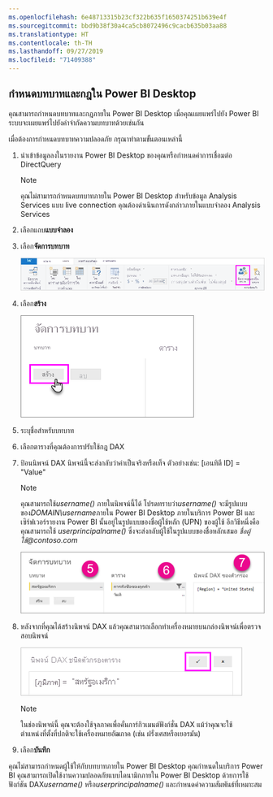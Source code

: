 ```yaml
---
ms.openlocfilehash: 6e48713315b23cf322b635f1650374251b639e4f
ms.sourcegitcommit: bbd9b38f30a4ca5cb8072496c9cacb635b03aa88
ms.translationtype: HT
ms.contentlocale: th-TH
ms.lasthandoff: 09/27/2019
ms.locfileid: "71409388"
---
```

## <a name="define-roles-and-rules-in-power-bi-desktop"></a>กำหนดบทบาทและกฎใน Power BI Desktop
คุณสามารถกำหนดบทบาทและกฎภายใน Power BI Desktop เมื่อคุณเผยแพร่ไปยัง Power BI ระบบจะเผยแพร่ไปยังคำจำกัดความบทบาทด้วยเช่นกัน

เมื่อต้องการกำหนดบทบาทความปลอดภัย กรุณาทำตามขั้นตอนเหล่านี้

1. นำเข้าข้อมูลลงในรายงาน Power BI Desktop ของคุณหรือกำหนดค่าการเชื่อมต่อ DirectQuery
   
   > [!NOTE]
   > คุณไม่สามารถกำหนดบทบาทภายใน Power BI Desktop สำหรับข้อมูล Analysis Services แบบ live connection คุณต้องดำเนินการดังกล่าวภายในแบบจำลอง Analysis Services
   > 
   > 
1. เลือกแถบ**แบบจำลอง**
2. เลือก**จัดการบทบาท**
   
   ![](./media/rls-desktop-define-roles/powerbi-desktop-security.png)
4. เลือก**สร้าง**
   
   ![](./media/rls-desktop-define-roles/powerbi-desktop-security-create-role.png)
5. ระบุชื่อสำหรับบทบาท 
6. เลือกตารางที่คุณต้องการปรับใช้กฎ DAX
7. ป้อนนิพจน์ DAX นิพจน์นี้จะส่งกลับว่าค่าเป็นจริงหรือเท็จ ตัวอย่างเช่น: [เอนทิตี ID] = "Value"
   
   > [!NOTE]
   > คุณสามารถใช้*username()* ภายในนิพจน์นี้ได้ โปรดทราบว่า*username()* จะมีรูปแบบของ*DOMAIN\username*ภายใน Power BI Desktop ภายในบริการ Power BI และเซิร์ฟเวอร์รายงาน Power BI นั้นอยู่ในรูปแบบของชื่อผู้ใช้หลัก (UPN) ของผู้ใช้ อีกวิธีหนึ่งคือคุณสามารถใช้ *userprincipalname()* ซึ่งจะส่งกลับผู้ใช้ในรูปแบบของชื่อหลักเสมอ *ชื่อผู้ใช้\@contoso.com*
   > 
   > 
   
   ![](./media/rls-desktop-define-roles/powerbi-desktop-security-create-rule.png)
8. หลังจากที่คุณได้สร้างนิพจน์ DAX แล้วคุณสามารถเลือกทำเครื่องหมายบนกล่องนิพจน์เพื่อตรวจสอบนิพจน์
      
   ![](./media/rls-desktop-define-roles/powerbi-desktop-security-validate-dax.png)
   
   > [!NOTE]
   > ในช่องนิพจน์นี้ คุณจะต้องใช้จุลภาคเพื่อคั่นการ์กิวเมนต์ฟังก์ชั่น DAX แม้ว่าคุณจะใช้ตำแหน่งที่ตั้งที่ปกติจะใช้เครื่องหมายอัฒภาค (เช่น ฝรั่งเศสหรือเยอรมัน) 
   >
   >
   
9. เลือก**บันทึก**

คุณไม่สามารถกำหนดผู้ใช้ให้กับบทบาทภายใน Power BI Desktop คุณกำหนดในบริการ Power BI คุณสามารถเปิดใช้งานความปลอดภัยแบบไดนามิกภายใน Power BI Desktop ด้วยการใช้ฟังก์ชัน DAX*username()* หรือ*userprincipalname()* และกำหนดค่าความสัมพันธ์ที่เหมาะสม 

